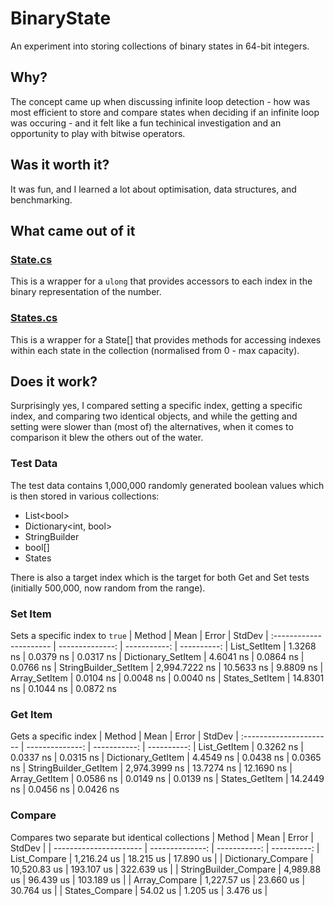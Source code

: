 # BinaryState
An experiment into storing collections of binary states in 64-bit integers.

## Why?
The concept came up when discussing infinite loop detection - how was most efficient to store and compare states when deciding if an infinite loop was occuring - and it felt like a fun techinical investigation and an opportunity to play with bitwise operators.

## Was it worth it?
It was fun, and I learned a lot about optimisation, data structures, and benchmarking.

## What came out of it
### [State.cs](https://github.com/SimonCull/BinaryState/blob/master/BinaryState/State.cs)

This is a wrapper for a `ulong` that provides accessors to each index in the binary representation of the number.

### [States.cs](https://github.com/SimonCull/BinaryState/blob/master/BinaryState/States.cs)

This is a wrapper for a State[] that provides methods for accessing indexes within each state in the collection (normalised from 0 - max capacity).

## Does it work?
Surprisingly yes, I compared setting a specific index, getting a specific index, and comparing two identical objects, and while the getting and setting were slower than (most of) the alternatives, when it comes to comparison it blew the others out of the water.

### Test Data
The test data contains 1,000,000 randomly generated boolean values which is then stored in various collections:
* List\<bool>
* Dictionary<int, bool>
* StringBuilder
* bool[]
* States
  
There is also a target index which is the target for both Get and Set tests (initially 500,000, now random from the range).

### Set Item
Sets a specific index to `true`
| Method | Mean | Error | StdDev
| :----------------------   | --------------:   | -----------:  | ----------:
| List_SetItem | 1.3268 ns | 0.0379 ns | 0.0317 ns
| Dictionary_SetItem | 4.6041 ns | 0.0864 ns | 0.0766 ns
| StringBuilder_SetItem | 2,994.7222 ns | 10.5633 ns | 9.8809 ns
| Array_SetItem | 0.0104 ns | 0.0048 ns | 0.0040 ns
| States_SetItem | 14.8301 ns | 0.1044 ns | 0.0872 ns

### Get Item
Gets a specific index
| Method | Mean | Error | StdDev
| :----------------------   | --------------:   | -----------:  | ----------:
| List_GetItem | 0.3262 ns | 0.0337 ns | 0.0315 ns
| Dictionary_GetItem | 4.4549 ns | 0.0438 ns | 0.0365 ns
| StringBuilder_GetItem | 2,974.3999 ns | 13.7274 ns | 12.1690 ns
| Array_GetItem | 0.0586 ns | 0.0149 ns | 0.0139 ns
| States_GetItem | 14.2449 ns | 0.0456 ns | 0.0426 ns

### Compare
Compares two separate but identical collections
| Method | Mean | Error | StdDev |
| ----------------------  | --------------:   | -----------:  | ----------:
| List_Compare | 1,216.24 us | 18.215 us | 17.890 us |
| Dictionary_Compare | 10,520.83 us | 193.107 us | 322.639 us |
| StringBuilder_Compare | 4,989.88 us | 96.439 us | 103.189 us |
| Array_Compare | 1,227.57 us | 23.660 us | 30.764 us |
| States_Compare | 54.02 us | 1.205 us | 3.476 us |
